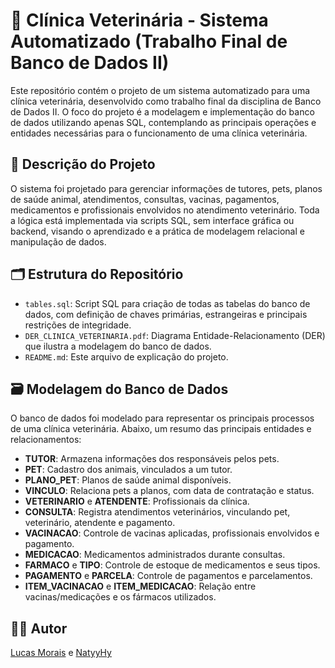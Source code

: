 # 🐶 Clínica Veterinária - Sistema Automatizado (Trabalho Final de Banco de Dados II)

Este repositório contém o projeto de um sistema automatizado para uma clínica veterinária, desenvolvido como trabalho final da disciplina de Banco de Dados II. O foco do projeto é a modelagem e implementação do banco de dados utilizando apenas SQL, contemplando as principais operações e entidades necessárias para o funcionamento de uma clínica veterinária.

## 📄 Descrição do Projeto

O sistema foi projetado para gerenciar informações de tutores, pets, planos de saúde animal, atendimentos, consultas, vacinas, pagamentos, medicamentos e profissionais envolvidos no atendimento veterinário. Toda a lógica está implementada via scripts SQL, sem interface gráfica ou backend, visando o aprendizado e a prática de modelagem relacional e manipulação de dados.

## 🗂️ Estrutura do Repositório

- `tables.sql`: Script SQL para criação de todas as tabelas do banco de dados, com definição de chaves primárias, estrangeiras e principais restrições de integridade.
- `DER_CLINICA_VETERINARIA.pdf`: Diagrama Entidade-Relacionamento (DER) que ilustra a modelagem do banco de dados.
- `README.md`: Este arquivo de explicação do projeto.

## 🗃️ Modelagem do Banco de Dados

O banco de dados foi modelado para representar os principais processos de uma clínica veterinária. Abaixo, um resumo das principais entidades e relacionamentos:

- **TUTOR**: Armazena informações dos responsáveis pelos pets.
- **PET**: Cadastro dos animais, vinculados a um tutor.
- **PLANO_PET**: Planos de saúde animal disponíveis.
- **VINCULO**: Relaciona pets a planos, com data de contratação e status.
- **VETERINARIO** e **ATENDENTE**: Profissionais da clínica.
- **CONSULTA**: Registra atendimentos veterinários, vinculando pet, veterinário, atendente e pagamento.
- **VACINACAO**: Controle de vacinas aplicadas, profissionais envolvidos e pagamento.
- **MEDICACAO**: Medicamentos administrados durante consultas.
- **FARMACO** e **TIPO**: Controle de estoque de medicamentos e seus tipos.
- **PAGAMENTO** e **PARCELA**: Controle de pagamentos e parcelamentos.
- **ITEM_VACINACAO** e **ITEM_MEDICACAO**: Relação entre vacinas/medicações e os fármacos utilizados.

## 👩‍💻 Autor

[Lucas Morais](https://github.com/lucasmoraiscm) e  [NatyyHy](https://github.com/natyyHy)